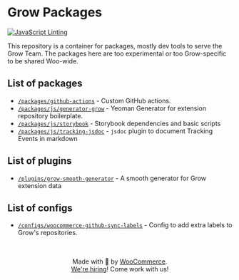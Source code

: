 # Grow Packages

[![JavaScript Linting](https://github.com/woocommerce/grow/actions/workflows/js-linting.yml/badge.svg)](https://github.com/woocommerce/grow/actions/workflows/js-linting.yml)

This repository is a container for packages, mostly dev tools to serve the Grow Team.
The packages here are too experimental or too Grow-specific to be shared Woo-wide.

## List of packages

- [`/packages/github-actions`](packages/github-actions/README.md) - Custom GitHub actions.
- [`/packages/js/generator-grow`](packages/js/generator-grow/README.md) - Yeoman Generator for extension repository boilerplate.
- [`/packages/js/storybook`](packages/js/storybook/README.md) - Storybook dependencies and basic scripts
- [`/packages/js/tracking-jsdoc`](packages/js/tracking-jsdoc/README.md) - `jsdoc` plugin to document Tracking Events in markdown

## List of plugins

- [`/plugins/grow-smooth-generator`](plugins/grow-smooth-generator/README.md) - A smooth generator for Grow extension data

## List of configs
- [`/configs/woocommerce-github-sync-labels`](configs/woocommerce-github-sync-labels/README.md) - Config to add extra labels to Grow's repositories.

<p align="center">
	<br/><br/>
	Made with 💜 by <a href="https://woocommerce.com/">WooCommerce</a>.<br/>
	<a href="https://woocommerce.com/careers/">We're hiring</a>! Come work with us!
</p>
